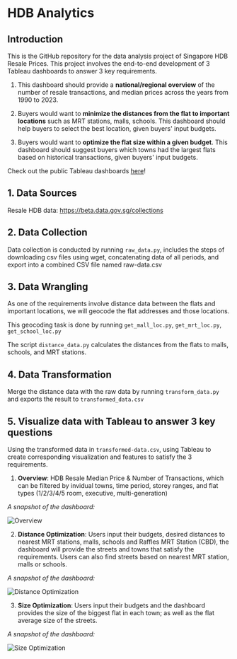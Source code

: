 # HDB Analytics  

## Introduction 

This is the GitHub repository for the data analysis project of Singapore HDB Resale Prices. This project involves the end-to-end development of 3 Tableau dashboards to answer 3 key requirements.

1. This dashboard should  provide a **national/regional overview** of the number of resale transactions, and median prices across the years from 1990 to 2023.

2. Buyers would want to **minimize the distances from the flat to important locations** such as MRT stations, malls, schools. This dashboard should help buyers to select the best location, given buyers' input budgets.

3. Buyers would want to **optimize the flat size within a given budget**. This dashboard should suggest buyers which towns had the largest flats based on historical transactions, given buyers' input budgets. 

Check out the public Tableau dashboards [here](https://public.tableau.com/app/profile/ruby.duong/viz/SingaporeHDBDashboard/Overview)!

## 1. Data Sources

Resale HDB data: https://beta.data.gov.sg/collections


## 2. Data Collection

Data collection is conducted by running `raw_data.py`, includes the steps of downloading csv files using wget, concatenating data of all periods, and export into a combined CSV file named raw-data.csv 

## 3. Data Wrangling

As one of the requirements involve distance data between the flats and important locations, we will geocode the flat addresses and those locations. 

This geocoding task is done by running `get_mall_loc.py`, `get_mrt_loc.py`, `get_school_loc.py`

The script `distance_data.py` calculates the distances from the flats to malls, schools, and MRT stations. 


## 4. Data Transformation

Merge the distance data with the raw data by running `transform_data.py` and exports the result to `transformed_data.csv`


## 5. Visualize data with Tableau to answer 3 key questions

Using the transformed data in `transformed-data.csv`, using Tableau to create corresponding visualization and features to satisfy the 3 requirements. 

1. **Overview**: HDB Resale Median Price & Number of Transactions, which can be filtered by invidual towns, time period, storey ranges, and flat types (1/2/3/4/5 room, executive, multi-generation)

*A snapshot of the dashboard:* 

![Overview](https://github.com/rubynduong/hdb-analytics/assets/106129711/b600053e-0356-460d-aaed-d3bdbe3ae284)

2. **Distance Optimization**: Users input their budgets, desired distances to nearest MRT stations, malls, schools and Raffles MRT Station (CBD), the dashboard will provide the streets and towns that satisfy the requirements. Users can also find streets based on nearest MRT station, malls or schools.

*A snapshot of the dashboard:* 

![Distance Optimization](https://github.com/rubynduong/hdb-analytics/assets/106129711/975dd0ae-3834-4664-8c63-c83e03a08e3d)

3. **Size Optimization**: Users input their budgets and the dashboard provides the size of the biggest flat in each town; as well as the flat average size of the streets.

*A snapshot of the dashboard:* 

![Size Optimization](https://github.com/rubynduong/hdb-analytics/assets/106129711/d1063bf0-e810-4682-9d96-1635000616cf)

